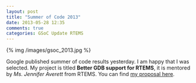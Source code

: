 ```yaml
---
layout: post
title: "Summer of Code 2013"
date: 2013-05-28 12:35
comments: true
categories: GSoC Update RTEMS
---
```

{% img /images/gsoc_2013.jpg %}

Google published summer of code results yesterday. I am happy that I was selected. My project is titled __Better GDB support for RTEMS__, it is mentored by _Ms. Jennifer Averett_ from RTEMS. You can find [my proposal here](http://www.google-melange.com/gsoc/proposal/review/google/gsoc2013/dhananjay/35002).

